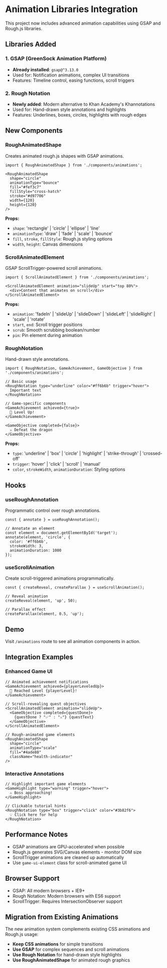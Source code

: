 # Animation Libraries Integration

This project now includes advanced animation capabilities using GSAP and Rough.js libraries.

## Libraries Added

### 1. GSAP (GreenSock Animation Platform)
- **Already installed**: `gsap@^3.13.0`
- Used for: Notification animations, complex UI transitions
- Features: Timeline control, easing functions, scroll triggers

### 2. Rough Notation
- **Newly added**: Modern alternative to Khan Academy's Khannotations
- Used for: Hand-drawn style annotations and highlights
- Features: Underlines, boxes, circles, highlights with rough edges

## New Components

### RoughAnimatedShape
Creates animated rough.js shapes with GSAP animations.

```tsx
import { RoughAnimatedShape } from './components/animations';

<RoughAnimatedShape
  shape="circle"
  animationType="bounce"
  fill="#fef3c7"
  fillStyle="cross-hatch"
  stroke="#d97706"
  width={120}
  height={120}
/>
```

**Props:**
- `shape`: 'rectangle' | 'circle' | 'ellipse' | 'line'
- `animationType`: 'draw' | 'fade' | 'scale' | 'bounce'
- `fill`, `stroke`, `fillStyle`: Rough.js styling options
- `width`, `height`: Canvas dimensions

### ScrollAnimatedElement
GSAP ScrollTrigger-powered scroll animations.

```tsx
import { ScrollAnimatedElement } from './components/animations';

<ScrollAnimatedElement animation="slideUp" start="top 80%">
  <div>Content that animates on scroll</div>
</ScrollAnimatedElement>
```

**Props:**
- `animation`: 'fadeIn' | 'slideUp' | 'slideDown' | 'slideLeft' | 'slideRight' | 'scale' | 'rotate'
- `start`, `end`: Scroll trigger positions
- `scrub`: Smooth scrubbing boolean/number
- `pin`: Pin element during animation

### RoughNotation
Hand-drawn style annotations.

```tsx
import { RoughNotation, GameAchievement, GameObjective } from './components/animations';

// Basic usage
<RoughNotation type="underline" color="#ff6b6b" trigger="hover">
  Important text
</RoughNotation>

// Game-specific components
<GameAchievement achieved={true}>
  🎉 Level Up!
</GameAchievement>

<GameObjective completed={false}>
  ⚔️ Defeat the dragon
</GameObjective>
```

**Props:**
- `type`: 'underline' | 'box' | 'circle' | 'highlight' | 'strike-through' | 'crossed-off'
- `trigger`: 'hover' | 'click' | 'scroll' | 'manual'
- `color`, `strokeWidth`, `animationDuration`: Styling options

## Hooks

### useRoughAnnotation
Programmatic control over rough annotations.

```tsx
const { annotate } = useRoughAnnotation();

// Annotate an element
const element = document.getElementById('target');
annotate(element, 'circle', {
  color: '#ff6b6b',
  strokeWidth: 3,
  animationDuration: 1000
});
```

### useScrollAnimation
Create scroll-triggered animations programmatically.

```tsx
const { createReveal, createParallax } = useScrollAnimation();

// Reveal animation
createReveal(element, 'up', 50);

// Parallax effect
createParallax(element, 0.5, 'up');
```

## Demo

Visit `/animations` route to see all animation components in action.

## Integration Examples

### Enhanced Game UI
```tsx
// Animated achievement notifications
<GameAchievement achieved={playerLeveledUp}>
  🎉 Reached Level {playerLevel}!
</GameAchievement>

// Scroll-revealing quest objectives
<ScrollAnimatedElement animation="slideUp">
  <GameObjective completed={questDone}>
    {questDone ? "✅" : "⚔️"} {questText}
  </GameObjective>
</ScrollAnimatedElement>

// Rough-animated game elements
<RoughAnimatedShape
  shape="circle"
  animationType="scale"
  fill="#4ade80"
  className="health-indicator"
/>
```

### Interactive Annotations
```tsx
// Highlight important game elements
<GameHighlight type="warning" trigger="hover">
  ⚠️ Boss approaching!
</GameHighlight>

// Clickable tutorial hints
<RoughNotation type="box" trigger="click" color="#3b82f6">
  💡 Click here for help
</RoughNotation>
```

## Performance Notes

- GSAP animations are GPU-accelerated when possible
- Rough.js generates SVG/Canvas elements - monitor DOM size
- ScrollTrigger animations are cleaned up automatically
- Use `game-ui-element` class for scroll-animated game UI

## Browser Support

- GSAP: All modern browsers + IE9+
- Rough Notation: Modern browsers with ES6 support
- ScrollTrigger: Requires IntersectionObserver support

## Migration from Existing Animations

The new animation system complements existing CSS animations and Rough.js usage:

- **Keep CSS animations** for simple transitions
- **Use GSAP** for complex sequences and scroll animations
- **Use Rough Notation** for hand-drawn style highlights
- **Use RoughAnimatedShape** for animated rough graphics